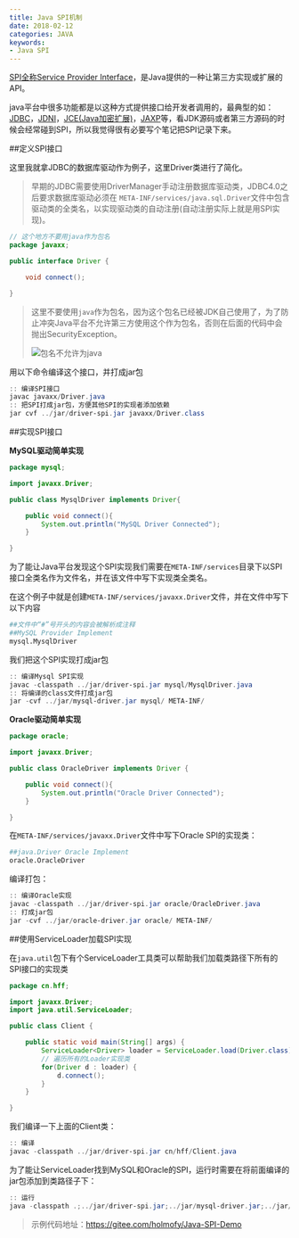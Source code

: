 ```yaml
---
title: Java SPI机制
date: 2018-02-12
categories: JAVA
keywords:
- Java SPI
---
```


[SPI全称Service Provider Interface](https://en.wikipedia.org/wiki/Service_provider_interface)，是Java提供的一种让第三方实现或扩展的API。

java平台中很多功能都是以这种方式提供接口给开发者调用的，最典型的如：[JDBC](https://en.wikipedia.org/wiki/Java_Database_Connectivity)，[JDNI](https://en.wikipedia.org/wiki/Java_Naming_and_Directory_Interface)，[JCE(Java加密扩展)](https://en.wikipedia.org/wiki/Java_Cryptography_Extension)，[JAXP](https://en.wikipedia.org/wiki/Java_API_for_XML_Processing)等，看JDK源码或者第三方源码的时候会经常碰到SPI，所以我觉得很有必要写个笔记把SPI记录下来。

##定义SPI接口

这里我就拿JDBC的数据库驱动作为例子，这里Driver类进行了简化。

> 早期的JDBC需要使用DriverManager手动注册数据库驱动类，JDBC4.0之后要求数据库驱动必须在  `META-INF/services/java.sql.Driver`文件中包含驱动类的全类名，以实现驱动类的自动注册(自动注册实际上就是用SPI实现)。

```java
// 这个地方不要用java作为包名
package javaxx;

public interface Driver {

	void connect();

}
```

> 这里不要使用`java`作为包名，因为这个包名已经被JDK自己使用了，为了防止冲突Java平台不允许第三方使用这个作为包名，否则在后面的代码中会抛出SecurityException。
>
> ![包名不允许为java](http://img-blog.csdn.net/20180212181440818?watermark/2/text/aHR0cDovL2Jsb2cuY3Nkbi5uZXQvSG9sbW9meQ==/font/5a6L5L2T/fontsize/400/fill/I0JBQkFCMA==/dissolve/70)

用以下命令编译这个接口，并打成jar包

```powershell
:: 编译SPI接口
javac javaxx/Driver.java
:: 把SPI打成jar包，方便其他SPI的实现者添加依赖
jar cvf ../jar/driver-spi.jar javaxx/Driver.class
```

##实现SPI接口

**MySQL驱动简单实现**

```java
package mysql;

import javaxx.Driver;

public class MysqlDriver implements Driver{

	public void connect(){
		System.out.println("MySQL Driver Connected");
	}

}
```

为了能让Java平台发现这个SPI实现我们需要在`META-INF/services`目录下以SPI接口全类名作为文件名，并在该文件中写下实现类全类名。

在这个例子中就是创建`META-INF/services/javaxx.Driver`文件，并在文件中写下以下内容

```bash
##文件中“#”号开头的内容会被解析成注释
##MySQL Provider Implement
mysql.MysqlDriver
```

我们把这个SPI实现打成jar包

```powershell
:: 编译Mysql SPI实现
javac -classpath ../jar/driver-spi.jar mysql/MysqlDriver.java
:: 将编译的class文件打成jar包
jar -cvf ../jar/mysql-driver.jar mysql/ META-INF/
```

**Oracle驱动简单实现**

```java
package oracle;

import javaxx.Driver;

public class OracleDriver implements Driver {

	public void connect(){
		System.out.println("Oracle Driver Connected");
	}

}
```

在`META-INF/services/javaxx.Driver`文件中写下Oracle SPI的实现类：

```bash
##java.Driver Oracle Implement
oracle.OracleDriver
```

编译打包：

```powershell
:: 编译Oracle实现
javac -classpath ../jar/driver-spi.jar oracle/OracleDriver.java
:: 打成jar包
jar -cvf ../jar/oracle-driver.jar oracle/ META-INF/
```

##使用ServiceLoader加载SPI实现

在`java.util`包下有个ServiceLoader工具类可以帮助我们加载类路径下所有的SPI接口的实现类

```java
package cn.hff;

import javaxx.Driver;
import java.util.ServiceLoader;

public class Client {

    public static void main(String[] args) {
    	ServiceLoader<Driver> loader = ServiceLoader.load(Driver.class);
        // 遍历所有的Loader实现类
    	for(Driver d : loader) {
    		d.connect();
    	}
    }

}
```

我们编译一下上面的Client类：

```powershell
:: 编译
javac -classpath ../jar/driver-spi.jar cn/hff/Client.java
```

为了能让ServiceLoader找到MySQL和Oracle的SPI，运行时需要在将前面编译的jar包添加到类路径子下：

```powershell
:: 运行
java -classpath .;../jar/driver-spi.jar;../jar/mysql-driver.jar;../jar/oracle-driver.jar; cn.hff.Client
```

> 示例代码地址：https://gitee.com/holmofy/Java-SPI-Demo